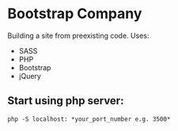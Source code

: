 # Bootstrap Company
Building a site from preexisting code.
Uses:
* SASS
* PHP
* Bootstrap
* jQuery
## Start using php server:
```
php -S localhost: *your_port_number e.g. 3500*
```


